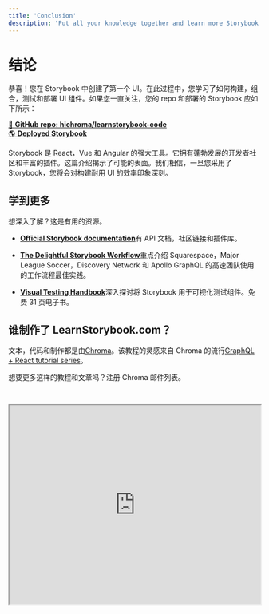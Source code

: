 ```yaml
---
title: 'Conclusion'
description: 'Put all your knowledge together and learn more Storybook techniques'
---
```


# 结论

恭喜！您在 Storybook 中创建了第一个 UI。在此过程中，您学习了如何构建，组合，测试和部署 UI 组件。如果您一直关注，您的 repo 和部署的 Storybook 应如下所示：

[📕 **GitHub repo: hichroma/learnstorybook-code**](https://github.com/chromaui/learnstorybook-code/tree/vue)
<br/>
[🌎 **Deployed Storybook**](https://clever-banach-415c03.netlify.com/)

Storybook 是 React，Vue 和 Angular 的强大工具。它拥有蓬勃发展的开发者社区和丰富的插件。这篇介绍揭示了可能的表面。我们相信，一旦您采用了 Storybook，您将会对构建耐用 UI 的效率印象深刻。

## 学到更多

想深入了解？这是有用的资源。

- [**Official Storybook documentation**](https://storybook.js.org/basics/introduction/)有 API 文档，社区链接和插件库。

- [**The Delightful Storybook Workflow**](https://blog.hichroma.com/the-delightful-storybook-workflow-b322b76fd07)重点介绍 Squarespace，Major League Soccer，Discovery Network 和 Apollo GraphQL 的高速团队使用的工作流程最佳实践。

- [**Visual Testing Handbook**](https://www.chromaticqa.com/book/visual-testing-handbook)深入探讨将 Storybook 用于可视化测试组件。免费 31 页电子书。

## 谁制作了 LearnStorybook.com？

文本，代码和制作都是由[Chroma](http://blog.hichroma.com/)。该教程的灵感来自 Chroma 的流行[GraphQL + React tutorial series](https://blog.hichroma.com/graphql-react-tutorial-part-1-6-d0691af25858)。

想要更多这样的教程和文章吗？注册 Chroma 邮件列表。

<iframe style="height:400px;width:100%;max-width:800px;margin:30px auto;" src="https://upscri.be/bface0?as_embed"></iframe>
